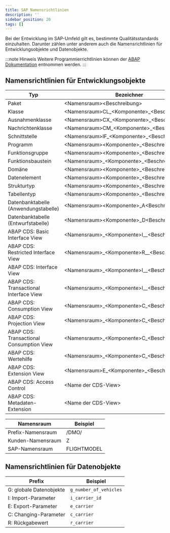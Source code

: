 ```yaml
---
title: SAP Namensrichtlinien
description: ''
sidebar_position: 20
tags: []
---
```


Bei der Entwicklung im SAP-Umfeld gilt es, bestimmte Qualitätsstandards einzuhalten. Darunter zählen unter anderem auch die Namensrichtlinien für Entwicklungsobjekte und Datenobjekte.   

:::note Hinweis
Weitere Programmierrichtlinien können der [ABAP Dokumentation](https://help.sap.com/doc/abapdocu_754_index_htm/7.54/en-US/index.htm) entnommen werden.
:::

## Namensrichtlinien für Entwicklungsobjekte
| Typ                                      | Bezeichner                                        | Beispiel                       |
| ---------------------------------------- | ------------------------------------------------- | ------------------------------ |
| Paket                                    | <Namensraum\><Beschreibung\>                      | `ZABAP`                        |
| Klasse                                   | <Namensraum\>CL\_<Komponente\>\_<Beschreibung\>   | `ZCL_ABAP_FLIGHT`              |
| Ausnahmenklasse                          | <Namensraum\>CX\_<Komponente\>\_<Beschreibung\>   | `ZCX_ABAP_INVALID_TYPE`        |
| Nachrichtenklasse                        | <Namensraum\>CM\_<Komponente\>\_<Beschreibung\>   | `ZCM_ABAP_FLIGHT`              |
| Schnittstelle                            | <Namensraum\>IF\_<Komponente\>\_<Beschreibung\>   | `ZIF_ABAP_PARTNER`             |
| Programm                                 | <Namensraum\><Komponente\>\_<Beschreibung\>       | `ZABAP_DEMO`                   |
| Funktionsgruppe                          | <Namensraum\><Komponente\>\_<Beschreibung\>       | `ZABAP_FLIGHT`                 |
| Funktionsbaustein                        | <Namensraum\>\_<Komponente\>\_<Beschreibung\>     | `Z_ABAP_GET_FLIGHTS`           |
| Domäne                                   | <Namensraum\><Komponente\>\_<Beschreibung\>       | `ZABAP_CHAR3`                  |
| Datenelement                             | <Namensraum\><Komponente\>\_<Beschreibung\>       | `ZABAP_CARRIER_ID`             |
| Strukturtyp                              | <Namensraum\><Komponente\>\_<Beschreibung\>       | `ZABAP_FLIGHT`                 |
| Tabellentyp                              | <Namensraum\><Komponente\>\_<Beschreibung\>       | `ZABAP_FLIGHTS`                |
| Datenbanktabelle (Anwendungstabelle)     | <Namensraum\><Komponente\>\_A<Beschreibung\>      | `ZABAPAFLIGHT`                 |
| Datenbanktabelle (Entwurfstabelle)       | <Namensraum\><Komponente\>\_D<Beschreibung\>      | `ZABAPDFLIGHT`                 |
| ABAP CDS: Basic Interface View           | <Namensraum\>\_<Komponente\>I_\_<Beschreibung\>   | `ZABAP_I_Flight`               |
| ABAP CDS: Restricted Interface View      | <Namensraum\>\_<Komponente\>R_\_<Beschreibung\>   | `ZABAP_R_Flight`               |
| ABAP CDS: Interface View                 | <Namensraum\>\_<Komponente\>I_\_<Beschreibung\>   | `ZABAP_I_FlightWithConnection` |
| ABAP CDS: Transactional Interface View   | <Namensraum\>\_<Komponente\>I_\_<Beschreibung\>TP | `ZABAP_I_FlightTP`             |
| ABAP CDS: Consumption View               | <Namensraum\>\_<Komponente\>C\_<Beschreibung\>    | `ZABAP_C_Flight`               |
| ABAP CDS: Projection View                | <Namensraum\>\_<Komponente\>C\_<Beschreibung\>    | `ZABAP_C_Flight`               |
| ABAP CDS: Transactional Consumption View | <Namensraum\>\_<Komponente\>C\_<Beschreibung\>TP  | `ZABAP_C_FlightTP`             | 
| ABAP CDS: Wertehilfe                     | <Namensraum\>\_<Komponente\>C\_<Beschreibung\>VH  | `ZABAP_C_AirportVH`            |
| ABAP CDS: Extension View                 | <Namensraum\>E_<Komponente\>\_<Beschreibung\>     | `ZABAP_E_Flight`               |
| ABAP CDS: Access Control                 | <Name der CDS-View\>                              | `ZABAP_I_FLIGHT`               |
| ABAP CDS: Metadaten-Extension            | <Name der CDS-View\>                              | `ZABAP_C_FLIGHT`               |

| Namensraum        | Beispiel   |
| ----------------- | ---------- |
| Prefix-Namensraum | /DMO/      |
| Kunden-Namensraum | Z          |
| SAP-Namensraum    |FLIGHTMODEL |

## Namensrichtlinien für Datenobjekte
| Prefix                  | Beispiel                |
| ----------------------- | ----------------------- |
| G: globale Datenobjekte | `g_number_of_vehicles`  |
| I: Import-Parameter     | `i_carrier_id`          |
| E: Export-Parameter     | `e_carrier`             |
| C: Changing-Parameter   | `c_carrier`             |
| R: Rückgabewert         | `r_carrier`             |
